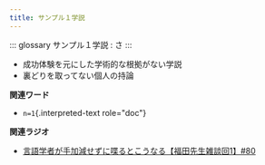 ```yaml
---
title: サンプル１学説
---
```


::: glossary
サンプル１学説 : さ
:::

-   成功体験を元にした学術的な根拠がない学説
-   裏どりを取ってない個人の持論

**関連ワード**

-   `n=1`{.interpreted-text role="doc"}

**関連ラジオ**

-   [言語学者が手加減せずに喋るとこうなる【福田先生雑談回1】#80](https://www.youtube.com/watch?v=sSvxP5cUASM)
